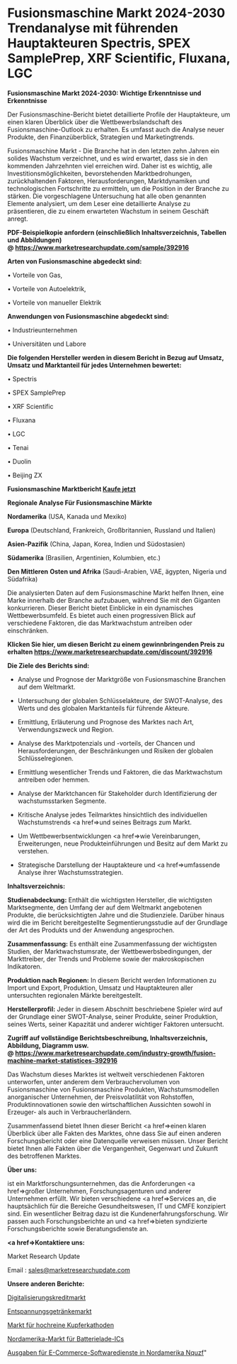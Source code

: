 # Fusionsmaschine Markt 2024-2030 Trendanalyse mit führenden Hauptakteuren Spectris, SPEX SamplePrep, XRF Scientific, Fluxana, LGC

<strong>Fusionsmaschine Markt 2024-2030: Wichtige Erkenntnisse und Erkenntnisse</strong>

Der Fusionsmaschine-Bericht bietet detaillierte Profile der Hauptakteure, um einen klaren Überblick über die Wettbewerbslandschaft des Fusionsmaschine-Outlook zu erhalten. Es umfasst auch die Analyse neuer Produkte, den Finanzüberblick, Strategien und Marketingtrends.

Fusionsmaschine Markt - Die Branche hat in den letzten zehn Jahren ein solides Wachstum verzeichnet, und es wird erwartet, dass sie in den kommenden Jahrzehnten viel erreichen wird. Daher ist es wichtig, alle Investitionsmöglichkeiten, bevorstehenden Marktbedrohungen, zurückhaltenden Faktoren, Herausforderungen, Marktdynamiken und technologischen Fortschritte zu ermitteln, um die Position in der Branche zu stärken. Die vorgeschlagene Untersuchung hat alle oben genannten Elemente analysiert, um dem Leser eine detaillierte Analyse zu präsentieren, die zu einem erwarteten Wachstum in seinem Geschäft anregt.

<strong><b>PDF-Beispielkopie anfordern (einschließlich Inhaltsverzeichnis, Tabellen und Abbildungen) @ </b></strong><strong><a href=https://www.marketresearchupdate.com/sample/392916><strong>https://www.marketresearchupdate.com/sample/392916</u></a></strong></strong>

<strong>Arten von Fusionsmaschine abgedeckt sind:</strong>

• Vorteile von Gas,

• Vorteile von Autoelektrik,

• Vorteile von manueller Elektrik

<strong>Anwendungen von Fusionsmaschine abgedeckt sind:</strong>

• Industrieunternehmen

• Universitäten und Labore

<strong>Die folgenden Hersteller werden in diesem Bericht in Bezug auf Umsatz, Umsatz und Marktanteil für jedes Unternehmen bewertet:</strong>

• Spectris

• SPEX SamplePrep

• XRF Scientific

• Fluxana

• LGC

• Tenai

• Duolin

• Beijing ZX

<strong>Fusionsmaschine Marktbericht <a href=https://www.marketresearchupdate.com/buynow/392916>Kaufe jetzt</a></strong>

<strong>Regionale Analyse Für Fusionsmaschine Märkte</strong>

<strong>Nordamerika</strong> (USA, Kanada und Mexiko)

<strong>Europa</strong> (Deutschland, Frankreich, Großbritannien, Russland und Italien)

<strong>Asien-Pazifik</strong> (China, Japan, Korea, Indien und Südostasien)

<strong>Südamerika</strong> (Brasilien, Argentinien, Kolumbien, etc.)

<strong>Den Mittleren</strong> <strong>Osten und Afrika</strong> (Saudi-Arabien, VAE, ägypten, Nigeria und Südafrika)

Die analysierten Daten auf dem Fusionsmaschine Markt helfen Ihnen, eine Marke innerhalb der Branche aufzubauen, während Sie mit den Giganten konkurrieren. Dieser Bericht bietet Einblicke in ein dynamisches Wettbewerbsumfeld. Es bietet auch einen progressiven Blick auf verschiedene Faktoren, die das Marktwachstum antreiben oder einschränken.

<strong>Klicken Sie hier, um diesen Bericht zu einem gewinnbringenden Preis zu erhalten
</strong><strong><a href=https://www.marketresearchupdate.com/discount/392916>https://www.marketresearchupdate.com/discount/392916</b></u></strong></a>

<strong>Die Ziele des Berichts sind:</strong>

- Analyse und Prognose der Marktgröße von Fusionsmaschine Branchen auf dem Weltmarkt.

- Untersuchung der globalen Schlüsselakteure, der SWOT-Analyse, des Werts und des globalen Marktanteils für führende Akteure.

- Ermittlung, Erläuterung und Prognose des Marktes nach Art, Verwendungszweck und Region.

- Analyse des Marktpotenzials und -vorteils, der Chancen und Herausforderungen, der Beschränkungen und Risiken der globalen Schlüsselregionen.

- Ermittlung wesentlicher Trends und Faktoren, die das Marktwachstum antreiben oder hemmen.

- Analyse der Marktchancen für Stakeholder durch Identifizierung der wachstumsstarken Segmente.

- Kritische Analyse jedes Teilmarktes hinsichtlich des individuellen Wachstumstrends <a href=>und</a> seines Beitrags zum Markt.

- Um Wettbewerbsentwicklungen <a href=>wie</a> Vereinbarungen, Erweiterungen, neue Produkteinführungen und Besitz auf dem Markt zu verstehen.

- Strategische Darstellung der Hauptakteure und <a href=>umfas</a>sende Analyse ihrer Wachstumsstrategien.

<strong>Inhaltsverzeichnis:</strong>

<strong>Studienabdeckung:</strong> Enthält die wichtigsten Hersteller, die wichtigsten Marktsegmente, den Umfang der auf dem Weltmarkt angebotenen Produkte, die berücksichtigten Jahre und die Studienziele. Darüber hinaus wird die im Bericht bereitgestellte Segmentierungsstudie auf der Grundlage der Art des Produkts und der Anwendung angesprochen.

<strong>Zusammenfassung:</strong> Es enthält eine Zusammenfassung der wichtigsten Studien, der Marktwachstumsrate, der Wettbewerbsbedingungen, der Markttreiber, der Trends und Probleme sowie der makroskopischen Indikatoren.

<strong>Produktion nach Regionen:</strong> In diesem Bericht werden Informationen zu Import und Export, Produktion, Umsatz und Hauptakteuren aller untersuchten regionalen Märkte bereitgestellt.

<strong>Herstellerprofil:</strong> Jeder in diesem Abschnitt beschriebene Spieler wird auf der Grundlage einer SWOT-Analyse, seiner Produkte, seiner Produktion, seines Werts, seiner Kapazität und anderer wichtiger Faktoren untersucht.

<strong><b>Zugriff auf vollständige Berichtsbeschreibung, Inhaltsverzeichnis, Abbildung, Diagramm usw. @ </b></strong><strong><a href=https://www.marketresearchupdate.com/industry-growth/fusion-machine-market-statistices-392916>https://www.marketresearchupdate.com/industry-growth/fusion-machine-market-statistices-392916</a></strong>

Das Wachstum dieses Marktes ist weltweit verschiedenen Faktoren unterworfen, unter anderem dem Verbrauchervolumen von Fusionsmaschine von Fusionsmaschine Produkten, Wachstumsmodellen anorganischer Unternehmen, der Preisvolatilität von Rohstoffen, Produktinnovationen sowie den wirtschaftlichen Aussichten sowohl in Erzeuger- als auch in Verbraucherländern.

Zusammenfassend bietet Ihnen dieser Bericht <a href=>einen</a> klaren Überblick über alle Fakten des Marktes, ohne dass Sie auf einen anderen Forschungsbericht oder eine Datenquelle verweisen müssen. Unser Bericht bietet Ihnen alle Fakten über die Vergangenheit, Gegenwart und Zukunft des betroffenen Marktes.

<strong>Über uns:</strong>

 ist ein Marktforschungsunternehmen, das die Anforderungen <a href=>großer</a> Unternehmen, Forschungsagenturen und anderer Unternehmen erfüllt. Wir bieten verschiedene <a href=>Services</a> an, die hauptsächlich für die Bereiche Gesundheitswesen, IT und CMFE konzipiert sind. Ein wesentlicher Beitrag dazu ist die Kundenerfahrungsforschung. Wir passen auch Forschungsberichte an und <a href=>bieten</a> syndizierte Forschungsberichte sowie Beratungsdienste an.

<strong><a href=>Kontaktiere uns:</a></strong>

Market Research Update

Email : sales@marketresearchupdate.com

<strong>Unsere anderen Berichte:</strong>

<a href=https://www.linkedin.com/pulse/digitization-lending-market-202-what-factors>Digitalisierungskreditmarkt</a>

<a href=https://www.linkedin.com/pulse/relaxation-beverages-market-size-trends-consumption>Entspannungsgetränkemarkt</a>

<a href=https://www.linkedin.com/pulse/high-purity-copper-cathode-market-2023-remarking>Markt für hochreine Kupferkathoden</a>

<a href=https://www.linkedin.com/pulse/north-america-battery-charging-ic-market-size-incredible>Nordamerika-Markt für Batterielade-ICs</a>

<a href=https://www.linkedin.com/pulse/north-america-e-commerce-software-services-spending-nquzf/>Ausgaben für E-Commerce-Softwaredienste in Nordamerika Nquzf</a>"
